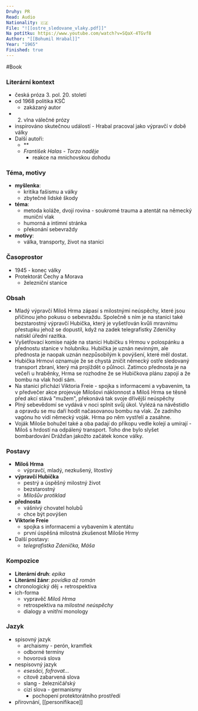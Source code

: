 ```yaml
---
Druhy: PR
Read: Audio
Nationality: 🇨🇿
File: "![[ostre_sledovane_vlaky.pdf]]"
Na potítku: https://www.youtube.com/watch?v=SQaX-4TGvf8
Author: "[[Bohumil Hrabal]]"
Year: "1965"
Finished: true
---
```

#Book
### Literární kontext
- česká próza 3. pol. 20. století
- od 1968 politika KSČ
	- zakázaný autor
- 2. vlna válečné prózy
- inspirováno skutečnou událostí - Hrabal pracoval jako výpravčí v době války
- Další autoři:
	- **
	- *František Halas - Torzo naděje*
		- reakce na mnichovskou dohodu
### Téma, motivy
- **myšlenka**:
	- kritika fašismu a války
	- zbytečné lidské škody
- **téma**:
	- metoda koláže, dvojí rovina - soukromé trauma a atentát na německý muniční vlak
	- humorná a intimní stránka
	- překonání sebevraždy
- **motivy**:
	- válka, transporty, život na stanici
### Časoprostor
- 1945 - konec války
- Protektorát Čechy a Morava
	- železniční stanice
### Obsah
- Mladý výpravčí Miloš Hrma zápasí s milostnými neúspěchy, které jsou příčinou jeho pokusu o sebevraždu. Společně s ním je na stanici také bezstarostný výpravčí Hubička, který je vyšetřován kvůli mravnímu přestupku jehož se dopustil, když na zadek telegrafistky Zdeničky natiskl úřední razítka.
- Vyšetřovací komise najde na stanici Hubičku s Hrmou v polospánku a přednostu stanice v holubníku. Hubička je uznán nevinným, ale přednosta je naopak uznán nezpůsobilým k povýšení, které měl dostat.
- Hubička Hrmovi oznamuje že se chystá zničit německý ostře sledovaný transport zbraní, který má projíždět o půlnoci. Zatímco přednosta je na večeři u hraběnky, Hrma se rozhodne že se Hubičkova plánu zapojí a že bombu na vlak hodí sám.
- Na stanici přichází Viktoria Freie - spojka s informacemi a vybavením, ta v předvečer akce projevuje Milošovi náklonnost a Miloš Hrma se těsně před akcí stává "mužem", překonává tak svoje dřívější neúspěchy 
- Plný sebevědomí se vydává v noci splnit svůj úkol. Vylézá na návěstidlo a opravdu se mu daří hodit načasovanou bombu na vlak. Ze zadního vagónu ho vidí německý voják. Hrma po něm vystřelí a zasáhne.
- Voják Miloše bohužel také a oba padají do příkopu vedle kolejí a umírají - Miloš s hrdostí na odpálený transport. Toho dne bylo slyšet bombardování Drážďan jakožto začátek konce války.
### Postavy
- **Miloš Hrma**
	- výpravčí, mladý, nezkušený, lítostivý
- **výpravčí Hubička**
	- pestrý a úspěšný milostný život
	- bezstarostný
	- *Milošův protiklad*
- **přednosta**
	- vášnivý chovatel holubů
	- chce být povýšen
- **Viktorie Freie**
	- spojka s informacemi a vybavením k atentátu
	- první úspěšná milostná zkušenost Miloše Hrmy
- Další postavy:
	- *telegrafistka Zdenička, Máša*
### Kompozice
- **Literární druh**: *epika*
- **Literární žánr**: *povídka až román*
- chronologický děj + retrospektiva
- ich-forma
	- vypravěč *Miloš Hrma*
	- retrospektiva na *milostné neúspěchy*
	- dialogy a vnitřní monology
### Jazyk
- spisovný jazyk
	- archaismy - perón, kramflek
	- odborné termíny
	- hovorová slova
- nespisovný jazyk
	- *esesáci, fofrovat...*
	- citově zabarvená slova
	- slang - železničářský
	- cizí slova - germanismy
		- pochopení protektorátního prostředí
- přirovnání, [[personifikace]]